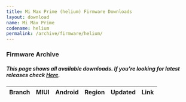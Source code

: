```yaml
---
title: Mi Max Prime (helium) Firmware Downloads
layout: download
name: Mi Max Prime
codename: helium
permalink: /archive/firmware/helium/
---
```


### Firmware Archive
##### This page shows all available downloads. If you're looking for latest releases check [Here](/firmware/helium/).

<div class="table-responsive-md" id="table-wrapper">
<table id="firmware" class="compact table table-striped table-hover table-sm">
    <thead class="thead-dark">
        <tr>
            <th>Branch</th>
            <th>MIUI</th>
            <th>Android</th>
            <th>Region</th>
            <th>Updated</th>
            <th>Link</th>
        </tr>
    </thead>
    <script>loadFirmwareDownloads('helium', 'full')</script>
</table>
</div>
